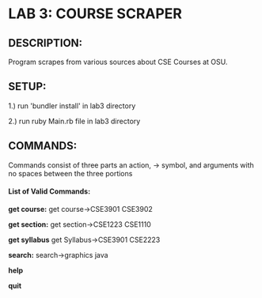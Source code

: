 # LAB 3: COURSE SCRAPER

## DESCRIPTION:
Program scrapes from various sources about CSE Courses at OSU.

## SETUP:
1.) run 'bundler install' in lab3 directory

2.) run ruby Main.rb file in lab3 directory

## COMMANDS: 
Commands consist of three parts an action, -> symbol, and arguments with no spaces between the three portions

####  List of Valid Commands:
  
  **get course:** get course->CSE3901 CSE3902
  
  **get section:** get section->CSE1223 CSE1110
  
  **get syllabus** get Syllabus->CSE3901 CSE2223
  
  **search:** search->graphics java
  
  **help**
  
  **quit**
